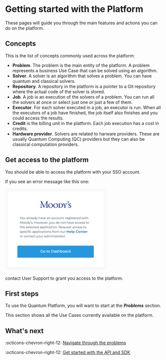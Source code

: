 # Getting started with the Platform

These pages will guide you through the main features and actions you can do on the platform.

## Concepts

This is the list of concepts commonly used across the platform:

- **Problem**. The problem is the main entity of the platform. A problem represents a business Use Case that can be solved using an algorithm.
- **Solver**. A solver is an algorithm that solves a problem. You can have quantum and classical solvers.
- **Repository**. A repository in the platform is a pointer to a Git repository where the actual code of the solver is stored.
- **Job**. A job is an execution of the solvers of a problem. You can run all the solvers at once or select just one or just a few of them.
- **Executor**. For each solver executed in a job, an executor is run. When all the executors of a job have finished, the job itself also finishes and you could access the results.
- **Credit** is the billing unit in the platform. Each job execution has a cost in credits.
- **Hardware provider**. Solvers are related to harware providers. These are usually Quantum Computing (QC) providers but they can also be classical computation providers.


## Get access to the platform

You should be able to access the platform with your SSO account.

If you see an error message like this one:

![Login permission error](../images/login-permission-error.png)

contact User Support to grant you access to the platform.

## First steps

To use the Quantum Platform, you will want to start at the ***Problems*** section.

This section shows all the Use Cases currently available on the platform.

## What's next

:octicons-chevron-right-12: [Navigate through the problems](browse-problems.md)

:octicons-chevron-right-12: [Get started with the API and SDK](../api/getting-started.md)
